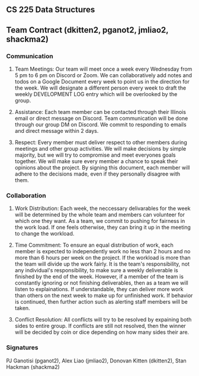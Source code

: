 ## CS 225 Data Structures

## Team Contract (dkitten2, pganot2, jmliao2, shackma2)

### Communication
1. Team Meetings: Our team will meet once a week every Wednesday from 5 pm to 6 pm on Discord or Zoom.
We can collaboratively add notes and todos on a Google Document every week to 
point us in the direction for the week. We will designate a different person every week to
draft the weekly DEVELOPMENT LOG entry which will be overlooked by the group. 

2. Assistance: Each team member can be contacted through their Illinois email or
direct message on Discord. Team communication will be done through our group DM
on Discord. We commit to responding to emails and direct message within 2 days. 

3. Respect: Every member must deliver respect to other members during meetings and
other group activities. We will make decisions by simple majority, but we will try
to compromise and meet everyones goals together. We will make sure every member
a chance to speak their opinions about the project. By signing this document, each
member will adhere to the decisions made, even if they personally disagree with them.

### Collaboration
1. Work Distribution: Each week, the neccessary delivarables for the week will be
determined by the whole team and members can volunteer for which one they want. 
As a team, we commit to pushing for fairness in the work load. If one feels otherwise,
they can bring it up in the meeting to change the workload. 

2. Time Commitment: To ensure an equal distribution of work, each member is expected to
independently work no less than 2 hours and no more than 6 hours per week on the project.
If the workload is more than the team will divide up the work fairly. It is the team's 
responsibility, not any individual's responsibility, to make sure a weekly deliverable
is finished by the end of the week. 
However, if a member of the team is constantly ignoring or not finishing deliverables, 
then as a team we will listen to explainations. If understandable, they can deliver more 
work than others on the next week to make up for unfinished work. If behavior is continued,
then further action such as alerting staff members will be taken.

3. Conflict Resolution: All conflicts will try to be resolved by expaining both sides 
to entire group. If conflicts are still not resolved, then the winner will be decided
by coin or dice depending on how many sides their are.

### Signatures
PJ Ganotisi (pganot2),
Alex Liao (jmliao2),
Donovan Kitten (dkitten2),
Stan Hackman (shackma2)
